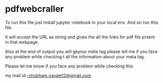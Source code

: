 # pdfwebcraller


To run this file just install jupyter notebook in your local env. And  on run this file.


It will accept the URL as string and gives the all the links for pdf file prsent in that webpage.


Also at the end of output you will geyour meta tag please tell me if you face any problem while checking t all the information about your meta tag.


Please let me know if you face any problem while checking this 


my mail id:-shubham.navale12@gmail.com
